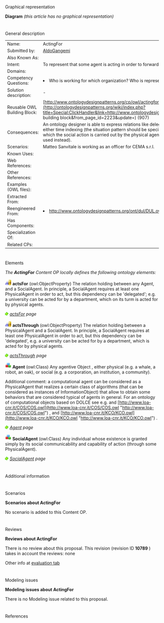 # 

 Graphical representation



__Diagram__ 
_(this article has no graphical representation)_ 




# 

 General description




|  |  |
| --- | --- |
|  Name:  |  ActingFor  |
|  Submitted by:  | [AldoGangemi](../User/AldoGangemi "User:AldoGangemi")  |
|  Also Known As:  |  |
|  Intent:  |  To represent that some agent is acting in order to forward the action of a social (non-physical) agent.  |
|  Domains:  |  |
|  Competency Questions:  | <li>       Who is working for which organization? Who is representing the company?      </li> |
|  Solution description:  |  -  |
|  Reusable OWL Building Block:  | [http://www.ontologydesignpatterns.org/cp/owl/actingfor.owl](http://ontologydesignpatterns.org/wiki/index.php?title=Special:ClickHandler&link=http://www.ontologydesignpatterns.org/cp/owl/actingfor.owl&message=OWL building block&from_page_id=2223&update=)  (907)  |
|  Consequences:  |  An ontology designer is able to express relations like delegation, working for, etc. It is not possible to express either time indexing (the situation pattern should be specialized to that purpose), nor the role or task, under which the social action is carried out by the physical agent (the descriptionandsituation pattern should be used instead).  |
|  Scenarios:  |  Matteo Sanvitale is working as an officer for CEMA s.r.l.  |
|  Known Uses:  |  |
|  Web References:  |  |
|  Other References:  |  |
|  Examples (OWL files):  |  |
|  Extracted From:  |  |
|  Reengineered From:  | <li><a class="external free" href="http://www.ontologydesignpatterns.org/ont/dul/DUL.owl" rel="nofollow" title="http://www.ontologydesignpatterns.org/ont/dul/DUL.owl">        http://www.ontologydesignpatterns.org/ont/dul/DUL.owl       </a></li> |
|  Has Components:  |  |
|  Specialization Of:  |  |
|  Related CPs:  |  |



  





# 

 Elements



_The
 __ActingFor__ 
 Content OP locally defines the following ontology elements:_ 





[![ObjectProperty](images/thumb/c/c3/ObjectProperty.gif/20px-ObjectProperty.gif)](../Image/ObjectProperty.gif "ObjectProperty")
__actsFor__ 
 (owl:ObjectProperty) The relation holding between any Agent, and a SocialAgent. In principle, a SocialAgent requires at least one PhysicalAgent in order to act, but this dependency can be 'delegated'; e.g. a university can be acted for by a department, which on its turm is acted for by physical agents.
 
[![](images/thumb/8/87/ArrowRight.gif/11px-ArrowRight.gif)](../Image/ArrowRight.gif "ArrowRight.gif")
_[actsFor](../Submissions/ActingFor/actsFor "Submissions:ActingFor/actsFor") 
 page_ 



[![ObjectProperty](images/thumb/c/c3/ObjectProperty.gif/20px-ObjectProperty.gif)](../Image/ObjectProperty.gif "ObjectProperty")
__actsThrough__ 
 (owl:ObjectProperty) The relation holding between a PhysicalAgent and a SocialAgent. In principle, a SocialAgent requires at least one PhysicalAgent in order to act, but this dependency can be 'delegated', e.g. a university can be acted for by a department, which is acted for by physical agents.
 
[![](images/thumb/8/87/ArrowRight.gif/11px-ArrowRight.gif)](../Image/ArrowRight.gif "ArrowRight.gif")
_[actsThrough](../Submissions/ActingFor/actsThrough "Submissions:ActingFor/actsThrough") 
 page_ 



[![Class](images/thumb/2/27/Class.gif/20px-Class.gif)](../Image/Class.gif "Class")
__Agent__ 
 (owl:Class) Any agentive Object , either physical (e.g. a whale, a robot, an oak), or social (e.g. a corporation, an institution, a community).
 
  





 Additional comment: a computational agent can be considered as a PhysicalAgent that realizes a certain class of algorithms (that can be considered as instances of InformationObject) that allow to obtain some behaviors that are considered typical of agents in general. For an ontology of computational objects based on DOLCE see e.g. and
 [http://www.loa-cnr.it/COS/COS.owl](http://www.loa-cnr.it/COS/COS.owl "http://www.loa-cnr.it/COS/COS.owl") 
 , and
 [http://www.loa-cnr.it/KCO/KCO.owl](http://www.loa-cnr.it/KCO/KCO.owl "http://www.loa-cnr.it/KCO/KCO.owl") 
 .
 



[![](images/thumb/8/87/ArrowRight.gif/11px-ArrowRight.gif)](../Image/ArrowRight.gif "ArrowRight.gif")
_[Agent](../Submissions/ActingFor/Agent "Submissions:ActingFor/Agent") 
 page_ 



[![Class](images/thumb/2/27/Class.gif/20px-Class.gif)](../Image/Class.gif "Class")
__SocialAgent__ 
 (owl:Class) Any individual whose existence is granted simply by its social communicability and capability of action (through some PhysicalAgent).
 
[![](images/thumb/8/87/ArrowRight.gif/11px-ArrowRight.gif)](../Image/ArrowRight.gif "ArrowRight.gif")
_[SocialAgent](../Submissions/ActingFor/SocialAgent "Submissions:ActingFor/SocialAgent") 
 page_ 


# 

 Additional information



# 

 Scenarios




__Scenarios about ActingFor__ 


 No scenario is added to this Content OP.
 




# 

 Reviews




__Reviews about ActingFor__ 


 There is no review about this proposal.
This revision (revision ID
 __10789__ 
 ) takes in account the reviews: none
 



 Other info at
 [evaluation tab](http://ontologydesignpatterns.org/wiki/index.php?title=Submissions:ActingFor&action=evaluation "http://ontologydesignpatterns.org/wiki/index.php?title=Submissions:ActingFor&action=evaluation") 





  





# 

 Modeling issues




__Modeling issues about ActingFor__ 


 There is no Modeling issue related to this proposal.
 




  





# 

 References